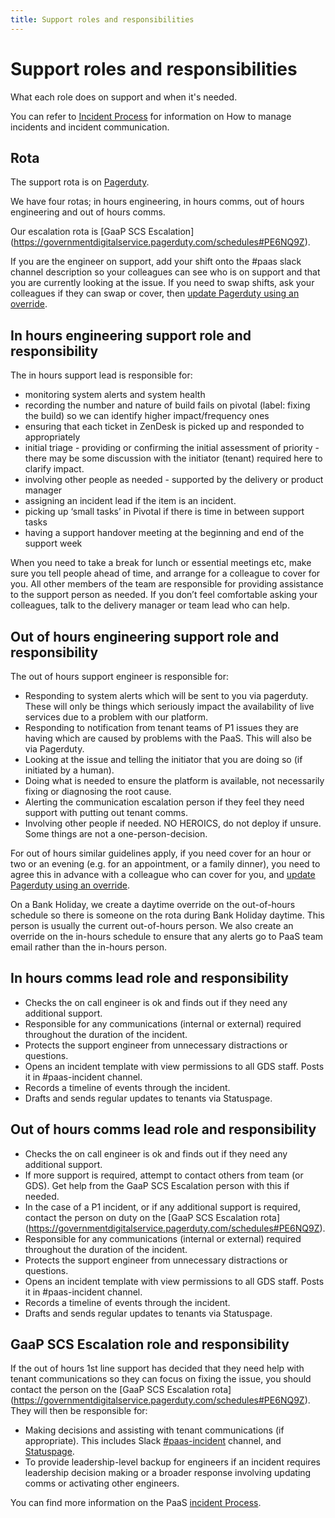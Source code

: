 ```yaml
---
title: Support roles and responsibilities
---
```


# Support roles and responsibilities

What each role does on support and when it's needed.

You can refer to [Incident Process](/incident_management/incident_process/) for information on How to manage incidents and incident communication.

## Rota

The support rota is on [Pagerduty](https://governmentdigitalservice.pagerduty.com/schedules).

We have four rotas; in hours engineering, in hours comms, out of hours engineering and out of hours comms.

Our escalation rota is [GaaP SCS Escalation] (https://governmentdigitalservice.pagerduty.com/schedules#PE6NQ9Z).

If you are the engineer on support, add your shift onto the #paas slack channel description so your colleagues can see who is on support and that you are currently looking at the issue. If you need to swap shifts, ask your colleagues if they can swap or cover, then [update Pagerduty using an override](https://support.pagerduty.com/hc/en-us/articles/202830170-Creating-and-Deleting-Overrides).


## In hours engineering support role and responsibility
The in hours support lead is responsible for:

* monitoring system alerts and system health
* recording the number and nature of build fails on pivotal (label: fixing the build) so we can identify higher impact/frequency ones
* ensuring that each ticket in ZenDesk is picked up and responded to appropriately
* initial triage - providing or confirming the initial assessment of priority - there may be some discussion with the initiator (tenant) required here to clarify impact.
* involving other people as needed - supported by the delivery or product manager
* assigning an incident lead if the item is an incident.
* picking up ‘small tasks’ in Pivotal if there is time in between support tasks
* having a support handover meeting at the beginning and end of the support week

When you need to take a break for lunch or essential meetings etc, make sure you tell people ahead of time, and arrange for a colleague to cover for you. All other members of the team are responsible for providing assistance to the support person as needed. If you don’t feel comfortable asking your colleagues, talk to the delivery manager or team lead who can help.


## Out of hours engineering support role and responsibility

The out of hours support engineer is responsible for:

* Responding to system alerts which will be sent to you via pagerduty. These will only be things which seriously impact the availability of live services due to a problem with our platform.
* Responding to notification from tenant teams of P1 issues they are having which are caused by problems with the PaaS. This will also be via Pagerduty.
* Looking at the issue and telling the initiator that you are doing so (if initiated by a human).
* Doing what is needed to ensure the platform is available, not necessarily fixing or diagnosing the root cause.
* Alerting the communication escalation person if they feel they need support with putting out tenant comms.
* Involving other people if needed. NO HEROICS, do not deploy if unsure. Some things are not a one-person-decision.

For out of hours similar guidelines apply, if you need cover for an hour or two or an evening (e.g. for an appointment, or a family dinner), you need to agree this in advance with a colleague who can cover for you, and [update Pagerduty using an override](https://support.pagerduty.com/hc/en-us/articles/202830170-Creating-and-Deleting-Overrides).

On a Bank Holiday, we create a daytime override on the out-of-hours schedule so there is someone on the rota during Bank Holiday daytime. This person is usually the current out-of-hours person. We also create an override on the in-hours schedule to ensure that any alerts go to PaaS team email rather than the in-hours person.

## In hours comms lead role and responsibility

* Checks the on call engineer is ok and finds out if they need any additional support.
* Responsible for any communications (internal or external) required throughout the duration of the incident.
* Protects the support engineer from unnecessary distractions or questions.
* Opens an incident template with view permissions to all GDS staff. Posts it in #paas-incident channel.
* Records a timeline of events through the incident.
* Drafts and sends regular updates to tenants via Statuspage.

## Out of hours comms lead role and responsibility

* Checks the on call engineer is ok and finds out if they need any additional support.
* If more support is required, attempt to contact others from team (or GDS). Get help from the GaaP SCS Escalation person with this if needed.
* In the case of a P1 incident, or if any additional support is required, contact the person on duty on the [GaaP SCS Escalation rota] (https://governmentdigitalservice.pagerduty.com/schedules#PE6NQ9Z).
* Responsible for any communications (internal or external) required throughout the duration of the incident.
* Protects the support engineer from unnecessary distractions or questions.
* Opens an incident template with view permissions to all GDS staff. Posts it in #paas-incident channel.
* Records a timeline of events through the incident.
* Drafts and sends regular updates to tenants via Statuspage.


## GaaP SCS Escalation role and responsibility
If the out of hours 1st line support has decided that they need help with tenant communications so they can focus on fixing the issue, you should contact the person on the [GaaP SCS Escalation rota] (https://governmentdigitalservice.pagerduty.com/schedules#PE6NQ9Z). They will then be responsible for:

* Making decisions and assisting with tenant communications (if appropriate). This includes Slack [#paas-incident](https://gds.slack.com/messages/CAD4W35KK) channel, and [Statuspage](/team/statuspage/).
* To provide leadership-level backup for engineers if an incident requires leadership decision making or a broader response involving updating comms or activating other engineers.


You can find more information on the PaaS [incident Process](/incident_management/incident_process/).

